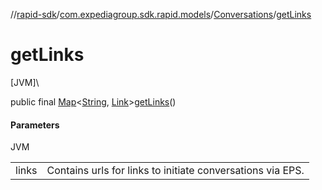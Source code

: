 //[rapid-sdk](../../../index.md)/[com.expediagroup.sdk.rapid.models](../index.md)/[Conversations](index.md)/[getLinks](get-links.md)

# getLinks

[JVM]\

public final [Map](https://docs.oracle.com/javase/8/docs/api/java/util/Map.html)&lt;[String](https://docs.oracle.com/javase/8/docs/api/java/lang/String.html), [Link](../-link/index.md)&gt;[getLinks](get-links.md)()

#### Parameters

JVM

| | |
|---|---|
| links | Contains urls for links to initiate conversations via EPS. |

